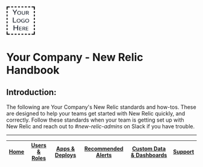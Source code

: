 <img src="IMG/logo.png" alt="YourLogo" width="15%">


# Your Company - New Relic Handbook

## Introduction:
The following are Your Company's New Relic standards and how-tos. These are designed to help your teams get started with New Relic quickly, and correctly. Follow these standards when your team is getting set up with New Relic and reach out to _#new-relic-admins_ on Slack if you have trouble.

---

|[Home](readme.md)	|[Users & Roles](UsersAndRoles.md)	|[Apps & Deploys](Apps%26Deploys.md)	|[Recommended Alerts](Alerts.md)	|[Custom Data & Dashboards](DashboardEvents.md)	|  [Support](support.md) |
|:---:	|:---:	|:---:	|:---:	|:---:	|:---:	|
